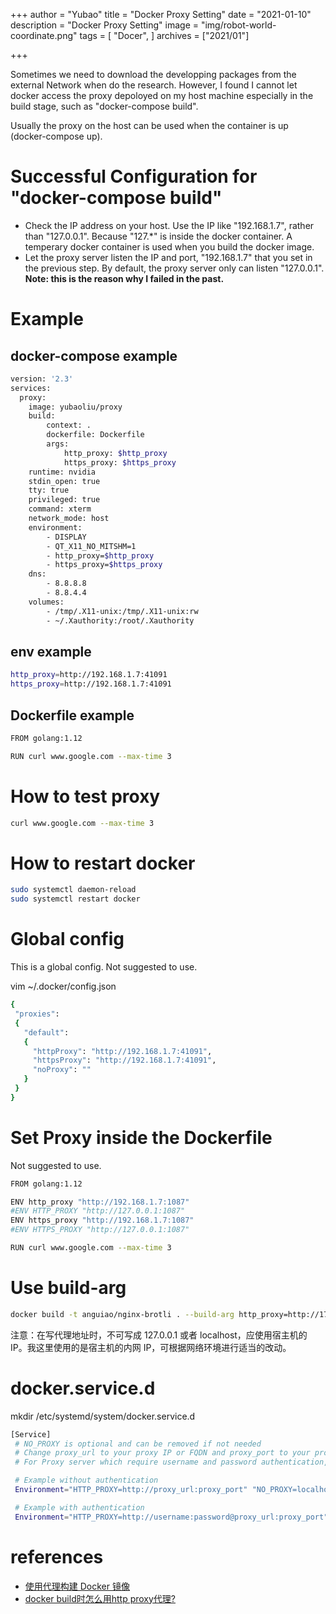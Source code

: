 +++
author = "Yubao"
title = "Docker Proxy Setting"
date = "2021-01-10"
description = "Docker Proxy Setting"
image =  "img/robot-world-coordinate.png"
tags = [
    "Docer",
]
archives = ["2021/01"]

+++

Sometimes we need to download the developping packages from the external Network when do the research. 
However, I found I cannot let docker access the proxy depoloyed on my host machine especially in the build stage, such as "docker-compose build".

Usually the proxy on the host can be used when the container is up (docker-compose up).

# Successful Configuration for "docker-compose build"
- Check the IP address on your host. Use the IP like "192.168.1.7", rather than "127.0.0.1". Because "127.*" is inside the docker container. A temperary docker container is used when you build the docker image. 
- Let the proxy server listen the IP and port, "192.168.1.7"  that you set in the previous step. By default, the proxy server only can listen "127.0.0.1". **Note: this is the reason why I failed in the past.**

# Example
## docker-compose example
```sh
version: '2.3'
services:
  proxy:
    image: yubaoliu/proxy
    build:
        context: .
        dockerfile: Dockerfile
        args:
            http_proxy: $http_proxy
            https_proxy: $https_proxy
    runtime: nvidia
    stdin_open: true
    tty: true
    privileged: true
    command: xterm
    network_mode: host
    environment:
        - DISPLAY
        - QT_X11_NO_MITSHM=1
        - http_proxy=$http_proxy
        - https_proxy=$https_proxy
    dns:
        - 8.8.8.8
        - 8.8.4.4
    volumes:
        - /tmp/.X11-unix:/tmp/.X11-unix:rw
        - ~/.Xauthority:/root/.Xauthority
```
## env example
```sh
http_proxy=http://192.168.1.7:41091
https_proxy=http://192.168.1.7:41091
```
## Dockerfile example
```sh
FROM golang:1.12

RUN curl www.google.com --max-time 3
```

# How to test proxy

```sh
curl www.google.com --max-time 3
```

# How to restart docker

```sh
sudo systemctl daemon-reload
sudo systemctl restart docker
```


# Global config

This is a global config. Not suggested to use.

vim ~/.docker/config.json

```sh
{
 "proxies":
 {
   "default":
   {
     "httpProxy": "http://192.168.1.7:41091",
     "httpsProxy": "http://192.168.1.7:41091",
     "noProxy": ""
   }
 }
}
``` 

# Set Proxy inside the  Dockerfile 

Not suggested to use.

```sh
FROM golang:1.12

ENV http_proxy "http://192.168.1.7:1087"
#ENV HTTP_PROXY "http://127.0.0.1:1087"
ENV https_proxy "http://192.168.1.7:1087"
#ENV HTTPS_PROXY "http://127.0.0.1:1087"

RUN curl www.google.com --max-time 3
```

# Use build-arg

```sh
docker build -t anguiao/nginx-brotli . --build-arg http_proxy=http://172.21.0.9:8118 --build-arg https_proxy=http://172.21.0.9:8118
``` 

注意：在写代理地址时，不可写成 127.0.0.1 或者 localhost，应使用宿主机的 IP。我这里使用的是宿主机的内网 IP，可根据网络环境进行适当的改动。

#  docker.service.d

mkdir /etc/systemd/system/docker.service.d

```sh
[Service]
 # NO_PROXY is optional and can be removed if not needed
 # Change proxy_url to your proxy IP or FQDN and proxy_port to your proxy port
 # For Proxy server which require username and password authentication, just add the proper username and password to the URL. (see example below)

 # Example without authentication
 Environment="HTTP_PROXY=http://proxy_url:proxy_port" "NO_PROXY=localhost,127.0.0.0/8"

 # Example with authentication
 Environment="HTTP_PROXY=http://username:password@proxy_url:proxy_port" "NO_PROXY=localhost,127.0.0.0/8"
 ```

# references

- [使用代理构建 Docker 镜像](https://blog.anguiao.com/archives/use-proxy-when-building-docker-image.html)
- [docker build时怎么用http proxy代理?](https://segmentfault.com/q/1010000004613949)

